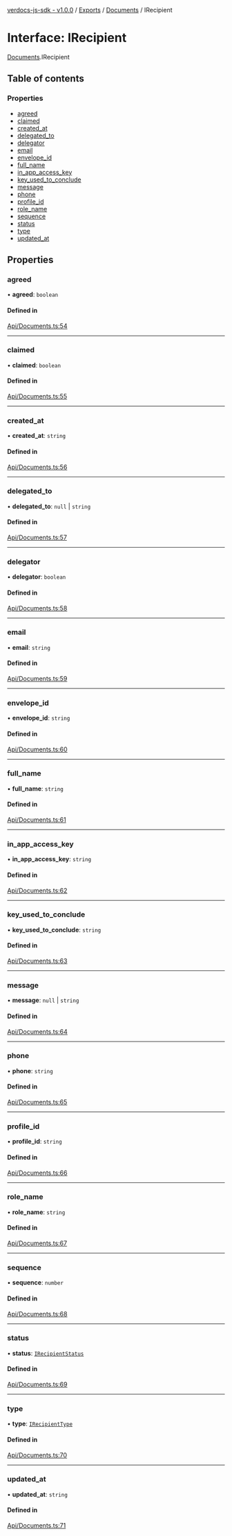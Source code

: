[verdocs-js-sdk - v1.0.0](../README.md) / [Exports](../modules.md) / [Documents](../modules/Documents.md) / IRecipient

# Interface: IRecipient

[Documents](../modules/Documents.md).IRecipient

## Table of contents

### Properties

- [agreed](Documents.IRecipient.md#agreed)
- [claimed](Documents.IRecipient.md#claimed)
- [created_at](Documents.IRecipient.md#created_at)
- [delegated_to](Documents.IRecipient.md#delegated_to)
- [delegator](Documents.IRecipient.md#delegator)
- [email](Documents.IRecipient.md#email)
- [envelope_id](Documents.IRecipient.md#envelope_id)
- [full_name](Documents.IRecipient.md#full_name)
- [in_app_access_key](Documents.IRecipient.md#in_app_access_key)
- [key_used_to_conclude](Documents.IRecipient.md#key_used_to_conclude)
- [message](Documents.IRecipient.md#message)
- [phone](Documents.IRecipient.md#phone)
- [profile_id](Documents.IRecipient.md#profile_id)
- [role_name](Documents.IRecipient.md#role_name)
- [sequence](Documents.IRecipient.md#sequence)
- [status](Documents.IRecipient.md#status)
- [type](Documents.IRecipient.md#type)
- [updated_at](Documents.IRecipient.md#updated_at)

## Properties

### agreed

• **agreed**: `boolean`

#### Defined in

[Api/Documents.ts:54](https://github.com/Verdocs/js-sdk/blob/0c335e6/src/Api/Documents.ts#L54)

___

### claimed

• **claimed**: `boolean`

#### Defined in

[Api/Documents.ts:55](https://github.com/Verdocs/js-sdk/blob/0c335e6/src/Api/Documents.ts#L55)

___

### created\_at

• **created\_at**: `string`

#### Defined in

[Api/Documents.ts:56](https://github.com/Verdocs/js-sdk/blob/0c335e6/src/Api/Documents.ts#L56)

___

### delegated\_to

• **delegated\_to**: ``null`` \| `string`

#### Defined in

[Api/Documents.ts:57](https://github.com/Verdocs/js-sdk/blob/0c335e6/src/Api/Documents.ts#L57)

___

### delegator

• **delegator**: `boolean`

#### Defined in

[Api/Documents.ts:58](https://github.com/Verdocs/js-sdk/blob/0c335e6/src/Api/Documents.ts#L58)

___

### email

• **email**: `string`

#### Defined in

[Api/Documents.ts:59](https://github.com/Verdocs/js-sdk/blob/0c335e6/src/Api/Documents.ts#L59)

___

### envelope\_id

• **envelope\_id**: `string`

#### Defined in

[Api/Documents.ts:60](https://github.com/Verdocs/js-sdk/blob/0c335e6/src/Api/Documents.ts#L60)

___

### full\_name

• **full\_name**: `string`

#### Defined in

[Api/Documents.ts:61](https://github.com/Verdocs/js-sdk/blob/0c335e6/src/Api/Documents.ts#L61)

___

### in\_app\_access\_key

• **in\_app\_access\_key**: `string`

#### Defined in

[Api/Documents.ts:62](https://github.com/Verdocs/js-sdk/blob/0c335e6/src/Api/Documents.ts#L62)

___

### key\_used\_to\_conclude

• **key\_used\_to\_conclude**: `string`

#### Defined in

[Api/Documents.ts:63](https://github.com/Verdocs/js-sdk/blob/0c335e6/src/Api/Documents.ts#L63)

___

### message

• **message**: ``null`` \| `string`

#### Defined in

[Api/Documents.ts:64](https://github.com/Verdocs/js-sdk/blob/0c335e6/src/Api/Documents.ts#L64)

___

### phone

• **phone**: `string`

#### Defined in

[Api/Documents.ts:65](https://github.com/Verdocs/js-sdk/blob/0c335e6/src/Api/Documents.ts#L65)

___

### profile\_id

• **profile\_id**: `string`

#### Defined in

[Api/Documents.ts:66](https://github.com/Verdocs/js-sdk/blob/0c335e6/src/Api/Documents.ts#L66)

___

### role\_name

• **role\_name**: `string`

#### Defined in

[Api/Documents.ts:67](https://github.com/Verdocs/js-sdk/blob/0c335e6/src/Api/Documents.ts#L67)

___

### sequence

• **sequence**: `number`

#### Defined in

[Api/Documents.ts:68](https://github.com/Verdocs/js-sdk/blob/0c335e6/src/Api/Documents.ts#L68)

___

### status

• **status**: [`IRecipientStatus`](../modules/Documents.md#irecipientstatus)

#### Defined in

[Api/Documents.ts:69](https://github.com/Verdocs/js-sdk/blob/0c335e6/src/Api/Documents.ts#L69)

___

### type

• **type**: [`IRecipientType`](../modules/Documents.md#irecipienttype)

#### Defined in

[Api/Documents.ts:70](https://github.com/Verdocs/js-sdk/blob/0c335e6/src/Api/Documents.ts#L70)

___

### updated\_at

• **updated\_at**: `string`

#### Defined in

[Api/Documents.ts:71](https://github.com/Verdocs/js-sdk/blob/0c335e6/src/Api/Documents.ts#L71)
